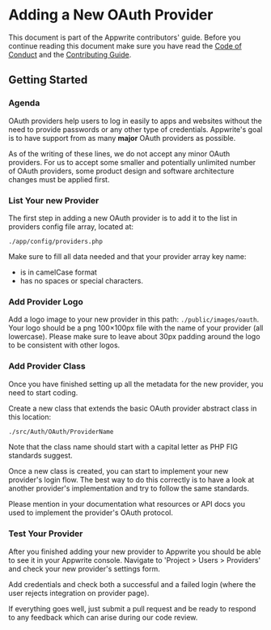# Adding a New OAuth Provider

This document is part of the Appwrite contributors' guide. Before you continue reading this document make sure you have read the [Code of Conduct](../CODE_OF_CONDUCT.md) and the [Contributing Guide](../CONTRIBUTING.md).

## Getting Started

### Agenda

OAuth providers help users to log in easily to apps and websites without the need to provide passwords or any other type of credentials. Appwrite's goal is to have support from as many **major** OAuth providers as possible.

As of the writing of these lines, we do not accept any minor OAuth providers. For us to accept some smaller and potentially unlimited number of OAuth providers, some product design and software architecture changes must be applied first.

### List Your new Provider

The first step in adding a new OAuth provider is to add it to the list in providers config file array, located at:

```
./app/config/providers.php
```

Make sure to fill all data needed and that your provider array key name:

- is in camelCase format 
- has no spaces or special characters.

### Add Provider Logo

Add a logo image to your new provider in this path: `./public/images/oauth`. Your logo should be a png 100×100px file with the name of your provider (all lowercase). Please make sure to leave about 30px padding around the logo to be consistent with other logos.

### Add Provider Class

Once you have finished setting up all the metadata for the new provider, you need to start coding.

Create a new class that extends the basic OAuth provider abstract class in this location:

```bash
./src/Auth/OAuth/ProviderName
```

Note that the class name should start with a capital letter as PHP FIG standards suggest.

Once a new class is created, you can start to implement your new provider's login flow. The best way to do this correctly is to have a look at another provider's implementation and try to follow the same standards.

Please mention in your documentation what resources or API docs you used to implement the provider's OAuth protocol.

### Test Your Provider

After you finished adding your new provider to Appwrite you should be able to see it in your Appwrite console. Navigate to 'Project > Users > Providers' and check your new provider's settings form.

Add credentials and check both a successful and a failed login (where the user rejects integration on provider page).

If everything goes well, just submit a pull request and be ready to respond to any feedback which can arise during our code review.
